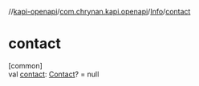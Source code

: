 //[kapi-openapi](../../../index.md)/[com.chrynan.kapi.openapi](../index.md)/[Info](index.md)/[contact](contact.md)

# contact

[common]\
val [contact](contact.md): [Contact](../-contact/index.md)? = null
